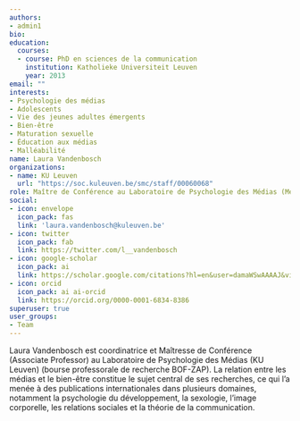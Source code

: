 ```yaml
---
authors:
- admin1
bio:
education:
  courses:
  - course: PhD en sciences de la communication
    institution: Katholieke Universiteit Leuven
    year: 2013
email: ""
interests:
- Psychologie des médias
- Adolescents
- Vie des jeunes adultes émergents
- Bien-être
- Maturation sexuelle
- Éducation aux médias
- Malléabilité
name: Laura Vandenbosch
organizations:
- name: KU Leuven
  url: "https://soc.kuleuven.be/smc/staff/00060068"
role: Maître de Conférence au Laboratoire de Psychologie des Médias (Media Psychology Lab)
social:
- icon: envelope
  icon_pack: fas
  link: 'laura.vandenbosch@kuleuven.be'
- icon: twitter
  icon_pack: fab
  link: https://twitter.com/l__vandenbosch
- icon: google-scholar
  icon_pack: ai
  link: https://scholar.google.com/citations?hl=en&user=damaWSwAAAAJ&view_op=list_works&citft=1&email_for_op=LucaCarbone.LC%40gmail.com&gmla=AJsN-F7t2CYHHlWeJY3deewm-X4ZMmGIyZTX8n6I4B0oyaPhiurr6O2RUvipMX5kj9NwSv5kCHA2iTvFV4Mkw7GA0m9U2mBQIWHnywgqOTMUu29QbimAgPW-k6oqxRFTvedMc-D8SrQc4AFyq6LA87ar4PJhZDpsA_B1-Z4uS742VbL1rEjrScyqh32yVBuYH_9IQXpNhLYqxWzdcpTOOOCxzpH6y9I_rk1ygE4T84JbQJD0nAO6CnsJZ1xjg5s4r59O_87gwvRR
- icon: orcid
  icon_pack: ai ai-orcid
  link: https://orcid.org/0000-0001-6834-8386
superuser: true
user_groups:
- Team
---
```


Laura Vandenbosch est coordinatrice et Maîtresse de Conférence (Associate Professor) au Laboratoire de Psychologie des Médias (KU Leuven) (bourse professorale de recherche BOF-ZAP). La relation entre les médias et le bien-être constitue le sujet central de ses recherches, ce qui l’a menée à des publications internationales dans plusieurs domaines, notamment la psychologie du développement, la sexologie, l’image corporelle, les relations sociales et la théorie de la communication.